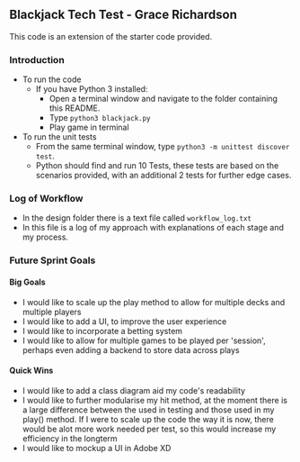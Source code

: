 ## Blackjack Tech Test - Grace Richardson

This code is an extension of the starter code provided.

### Introduction
- To run the code
    - If you have Python 3 installed:
        - Open a terminal window and navigate to the folder containing this README.
        - Type `python3 blackjack.py`
        - Play game in terminal
- To run the unit tests
    - From the same terminal window, type `python3 -m unittest discover test`.
    - Python should find and run  10 Tests, these tests are based on the scenarios provided, with an additional 2 tests for further edge cases. 
    

### Log of Workflow
- In the design folder there is a text file called `workflow_log.txt`
- In this file is a log of my approach with explanations of each stage and my process. 


### Future Sprint Goals 
#### Big Goals
- I would like to scale up the play method to allow for multiple decks and multiple players
- I would like to add a UI, to improve the user experience
- I would like to incorporate a betting system 
- I would like to allow for multiple games to be played per 'session', perhaps even adding a backend to store data across plays
#### Quick Wins
- I would like to add a class diagram aid my code's readability 
- I would like to further modularise my hit method, at the moment there is a large difference between the used in testing and those used in my play() method. If I were to scale up the code the way it is now, there would be alot more work needed per test, so this would increase my efficiency in the longterm
- I would like to mockup a UI in Adobe XD


    


